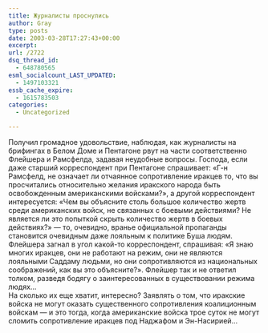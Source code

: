 ```yaml
---
title: Журналисты проснулись
author: Gray
type: posts
date: 2003-03-28T17:27:43+00:00
excerpt:
url: /2722
dsq_thread_id:
  - 648780565
esml_socialcount_LAST_UPDATED:
  - 1497103321
essb_cache_expire:
  - 1615783503
categories:
  - Uncategorized

---
```








Получил громадное удовольствие, наблюдая, как журналисты на брифингах в Белом Доме и Пентагоне рвут на части соответственно Флейшера и Рамсфелда, задавая неудобные вопросы. Господа, если даже старший корреспондент при Пентагоне спрашивает: &#171;Г-н Рамсфелд, не означает ли отчаянное сопротивление иракцев то, что вы просчитались относительно желания иракского народа быть освобожденным американскими войсками?&#187;, а другой корреспондент интересуется: &#171;Чем вы объясните столь большое количество жертв среди американских войск, не связанных с боевыми действиями? Не является ли это попыткой скрыть количество жертв в боевых действиях?&#187; &#8212; то, очевидно, вранье официальной пропаганды становится очевидным даже лояльным к политике Буша людям. Флейшера загнал в угол какой-то корреспондент, спрашивая: &#171;Я знаю многих иракцев, они не работают на режим, они не являются лояльными Саддаму людьми, но они сопротивляются из национальных соображений, как вы это объясните?&#187;. Флейшер так и не ответил толком, разведя бодягу о заинтересованных в существовании режима людях&#8230;  
На сколько их еще хватит, интересно? Заявлять о том, что иракские войска не могут оказать существенного сопротивления коалиционным войскам &#8212; и это тогда, когда американские войска трое суток не могут сломить сопротивление иракцев под Наджафом и Эн-Насирией&#8230;